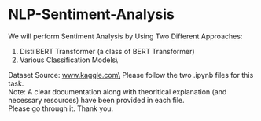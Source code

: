 # NLP-Sentiment-Analysis
We will perform Sentiment Analysis by Using Two Different Approaches:

1. DistilBERT Transformer (a class of BERT Transformer)
2. Various Classification Models\

Dataset Source: www.kaggle.com\
Please follow the two .ipynb files for this task.\
Note: A clear documentation along with theoritical explanation (and necessary resources) have been provided in each file.\
Please go through it. Thank you.
